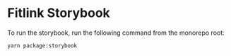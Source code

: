 # Fitlink Storybook

To run the storybook, run the following command from the monorepo root:

`yarn package:storybook`
